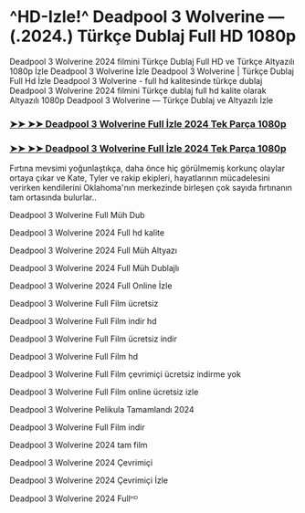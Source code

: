 # ^HD-Izle!^ Deadpool 3 Wolverine — (.2024.) Türkçe Dublaj Full HD 1080p

Deadpool 3 Wolverine 2024 filmini Türkçe Dublaj Full HD ve Türkçe Altyazılı 1080p İzle Deadpool 3 Wolverine İzle Deadpool 3 Wolverine | Türkçe Dublaj Full Hd İzle Deadpool 3 Wolverine - full hd kalitesinde türkçe dublaj Deadpool 3 Wolverine 2024 filmini Türkçe dublaj full hd kalite olarak Altyazılı 1080p Deadpool 3 Wolverine — Türkçe Dublaj ve Altyazılı İzle

### [➤➤ ➤➤ Deadpool 3 Wolverine Full İzle 2024 Tek Parça 1080p](https://aiflix.pro/tr/movie/533535/deadpool-wolverine)
### [➤➤ ➤➤ Deadpool 3 Wolverine Full İzle 2024 Tek Parça 1080p](https://aiflix.pro/tr/movie/533535/deadpool-wolverine)
Fırtına mevsimi yoğunlaştıkça, daha önce hiç görülmemiş korkunç olaylar ortaya çıkar ve Kate, Tyler ve rakip ekipleri, hayatlarının mücadelesini verirken kendilerini Oklahoma'nın merkezinde birleşen çok sayıda fırtınanın tam ortasında bulurlar..

Deadpool 3 Wolverine Full Müh Dub

Deadpool 3 Wolverine 2024 Full hd kalite

Deadpool 3 Wolverine 2024 Full Müh Altyazı

Deadpool 3 Wolverine 2024 Full Müh Dublajlı

Deadpool 3 Wolverine 2024 Full Online İzle

Deadpool 3 Wolverine Full Film ücretsiz

Deadpool 3 Wolverine Full Film indir hd

Deadpool 3 Wolverine Full Film ücretsiz indir

Deadpool 3 Wolverine Full Film hd

Deadpool 3 Wolverine Full Film çevrimiçi ücretsiz indirme yok

Deadpool 3 Wolverine Full Film online ücretsiz izle

Deadpool 3 Wolverine Pelikula Tamamlandı 2024

Deadpool 3 Wolverine Full Film indir

Deadpool 3 Wolverine 2024 tam film

Deadpool 3 Wolverine 2024 Çevrimiçi

Deadpool 3 Wolverine 2024 Çevrimiçi İzle

Deadpool 3 Wolverine 2024 Fullᴴᴰ
